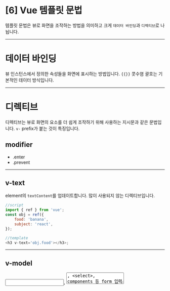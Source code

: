 # [6] Vue 템플릿 문법

템플릿 문법은 뷰로 화면을 조작하는 방법을 의미하고 크게 `데이터 바인딩`과 `디렉티브`로 나뉩니다.

---

# 데이터 바인딩

뷰 인스턴스에서 정의한 속성들을 화면에 표시하는 방법입니다.
`{{}}` 콧수염 괄호는 기본적인 데이터 방식입니다.

---

# 디렉티브

디렉티브는 뷰로 화면의 요소를 더 쉽게 조작하기 위해 사용하는 지시문과 같은 문법입니다. `v-` prefix가 붙는 것이 특징입니다.

## modifier

- .enter
- .prevent

---

## v-text

element의 `textContent`를 업데이트합니다.
많이 사용되지 않는 디렉티브입니다.

```js
//script
import { ref } from 'vue';
const obj = ref({
	food: 'banana',
	subject: 'react',
});

//template
<h3 v-text='obj.food'></h3>;
```

---

## v-model

<input>, <textarea>, <select>, components 등 form 입력 엘리먼트 값 또는 컴포넌트 출력의 값을 받아올 수 있습니다.
`양방향 바인딩`을 생성합니다.

```js
//script
import { ref } from 'vue';
const obj = ref({
	food: 'banana',
	subject: 'react',
});

//template
<h2>{{ obj.subject }} 과목을 좋아해요!</h2>
<input type="text" v-model="obj.subject" />
```

---

## v-html

태그 자체를 받아와서 보여주고 싶은 경우에 사용합니다. (일반 HTML로 삽입되고, vue 템플릿으로 컴파일 되지 않습니다.)

```js
//script
const alertMessage = '<h2>경고!!</h2>';

//template
<div v-html='alertMessage'></div>;
```

웹 사이트에서 임의의 HTML을 동적으로 렌더링하면 `XSS 공격`에 취약하기 때문에 신뢰할 수 있는 경우에만 사용해야합니다. 특히 사용자가 제공한 컨텐츠에는 사용하면 안됩니다.

```js
//script
const subscribeHTML = `<button onclick="document.querySelector('body').style.display='none'">구독</button>`;

//template
<div v-html='subscribeHTML'></div>;
```

---

## v-show

`v-show`는 화면에 태그를 생성해놓고 CSS display 속성을 전환합니다.
false가 되는 경우에는 `display: none;` 이 됩니다.

```js
//script
const display = true;

//template
<h2 v-show='display'>보입니다</h2>;
```

---

## v-bind

HTML 태그의 속성을 동적으로 변경하기 위해서 사용합니다.

```js
// script
const imageSource = 'https://placeimg.com/100/100/any';
const naverUrl = 'https://naver.com';

//template
<img v-bind:src="imageSource" alt="random" />
<a :href="naverUrl">naver로 바로가기</a> //v-bind 생략하고 :로 사용 가능
```

v-bind를 사용할 수 있는 대표적인 속성은 다음과 같습니다.

- 이미지 데이터 연결 v-bind:src
- 링크를 통한 연결 v-bind:href
- 키를 통한 연결 v-bind:key
- 스타일시트 연결 v-bind:class, v-bind:style

`class`나 `style` 속성을 바인딩하는 데 사용되는 경우 `배열`이나 `객체`로 값 유형을 추가할 수 있습니다.

```js
//example
//<h2 v-bind:class="{클래스명: 참/거짓}">{{ obj.subject }}를 좋아합니다.</h2>
<h2
  v-bind:class="{
    red: obj.subject === 'apple',
    'not-good': obj.subject === 'react',
  }"
>{{ obj.subject }}를 좋아합니다. </h2>

//style
.red {
	color: red;
}
.not-good {
	text-decoration: line-through;
}
```

---

## v-if, v-else-if, v-else

if / else if / else 문 구현하는 것입니다.
<template> 엘리먼트에 사용한 경우, 해당 컨텐츠가 조건부 블록으로 추출됩니다.
v-for 우선순위가 v-if 보다 높습니다.

```js
//script
const age = 20;

//template
<h2>당신의 나이는 {{ age }} 입니다.</h2>
<h3 v-if="age > 18">당신은 어른입니다.</h3>
<h3 v-else-if="age > 13 && age < 18">당신은 청소년입니다.</h3>
<h3 v-else>당신은 어린이입니다.</h3>
```

---

## v-for

원본 데이터 기준으로 엘리먼트를 여러번 렌더링 해주는 for문 입니다.
리스트 렌더링 되는 컴포넌트는 key라는 props가 필요합니다.
그 이유는 가상돔에서 리스트 컴포넌트에서 변경된 부분을 감지할 때 key라는 값을 이용하기 때문에 항상 key라는 값이 필요합니다.

key props를 사용하지 않는다면 아래와 같은 에러를 마주하게 됩니다.
`error Elements in iteration expect to have 'v-bind:key' directives`

### 반복과 조건

아래와 같은 예제에서는 배열의 모든 요소가 렌더링되지만 monkey는 화면에 보여지지 않습니다.

```js
//script
const animals = ['monkey', 'rat', 'dog', 'lion'];

//template
<h2 v-for="(el, idx) in animals" :key="idx">
  <span v-if="el !== 'monkey'"> {{ el }}. 인덱스는 {{ idx }} </span>
</h2>
```

불필요한 리스트를 제거하기 위해 <template> 태그를 사용했는데 <template> 태그는 key 처리가 될 수 없다는 에러가 발생했습니다.
`Errors <template> cannot be keyed. Place the key on real elements instead.`
해당 에러는 <h2> 태그에 idx값으로 key를 부여해서 해결할 수 있었습니다.

```js
<template v-for="(el, idx) in animals">
  <h2 v-if="el !== 'monkey'" :key="idx">{{ el }}. 인덱스는 {{ idx }}</h2>
</template>
```

### 중첩 반복

v-for와 v-if는 함께 사용할 수 없습니다.

```js
//script
const users = [
	{ name: 'chlo', job: 'dev', nationality: 'kr', skill: ['html', 'js', 'css'] },
	{
		name: 'david',
		job: 'designer',
		nationality: 'us',
		skill: ['html', 'js', 'css'],
	},
	{
		name: 'john',
		job: 'manager',
		nationality: 'ca',
		skill: ['html', 'js', 'css'],
	},
];

//template
<ul>
  <li v-for="(el, idx) in users" :key="idx">
    이름은 {{ el.name }}, 직업은 {{ el.job }}, 국적은 {{ el.nationality }}
    <p v-for="(skill, idx2) in el.skill" :key="idx2">{{ skill }}</p>
  </li>
</ul>
```

---

## v-pre

특정 엘리먼트를 무시하는데 사용됩니다. v-pre 디렉티브는 Vue 시스템ㅂ에서 해당 엘리먼트는 지시문이 없다는 것을 인식하여 그 엘리먼트 내부의 자식 엘리먼트들을 신경쓰지 않고 건너뛰게 됩니다. -> 컴파일 속도를 증가시킵니다.

## v-once

컴포넌트를 초기에 딱 한번만 렌더링해줍니다. 변동이 없고 정적인 부분을 보여줄 때 사용합니다.

## v-cloak

컴파일이 완료될 때까지 vue 인스턴스를 숨길 수 있습니다. 렌더링되지 않을 때 {{}}이 보였다가 로딩이 완료되면 내용이 출력될 때, 로딩이 완료되기 전까지 보이지 않게 할 때 사용 가능합니다.

> run을 계속 누르게 된다면 JS가 실행됩니다. JS 코드가 실행되기 이전이기 때문에 그 과정에서 숨겨놨던 엘리먼트들이 깜빡이는 현상이 생깁니다. Vue 인스턴스가 제대로 준비되기 전까지 템플렛을 위한 HTML 코드를 숨기고 싶을 때 사용하는 디렉티브입니다.

```css
<style>
  [v-cloak] { display: none; }
</style>
```

```js
<div id="app" v-cloak>
  <div>{{ name }}</div>
  <div>{{ age }}</div>
</div>

<script>
  var testApp = new Vue({
    el: "#app",
    data: {
      name: "vue",
      age: 28
    }
  });
</script>
```

---

# watch 속성

데이터 변화에 따라서 특정 로직을 실행할 수 있습니다.

```vue
<script>
new Vue({
	el: '#app',
	data: {
		num: 10,
	},
	watch: {
		//num이 바뀌면 logText함수를 실행해줌
		num: function () {
			this.logText();
		},
	},
	methods: {
		addNum: function () {
			this.num += 1;
		},
		logText: function () {
			console.log('changed');
		},
	},
});
</script>
```

## computed vs watch

computed : 단순한 값에 대한 계산할 때 사용됩니다. validation, 연산 등
watch : 매번 실행되는게 부담스러운 무거운 로직들에 사용됩니다. 데이터 요청 등

> 대부분의 케이스에 왠만하면 computed를 사용하는 것이 더 적합합니다. 불필요하게 watch를 남발하는 경우에 코드 가독성에 좋지 않습니다.
